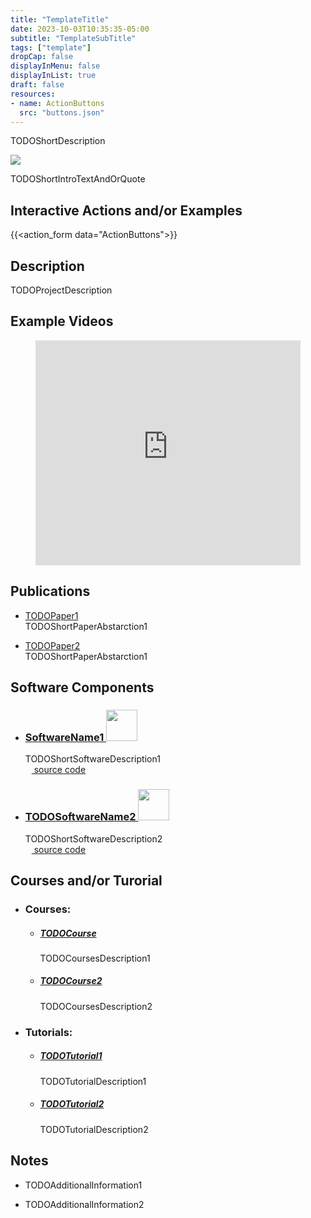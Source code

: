 ```yaml
---
title: "TemplateTitle"
date: 2023-10-03T10:35:35-05:00
subtitle: "TemplateSubTitle"
tags: ["template"]
dropCap: false
displayInMenu: false
displayInList: true
draft: false
resources:
- name: ActionButtons
  src: "buttons.json"
---
```


TODOShortDescription

<!--more-->

![](ProjectImage)

TODOShortIntroTextAndOrQuote


Interactive Actions and/or Examples
---

<!-- <iframe frameBorder="0" style="width:100%;height:300px;" src="https://intel4coro.github.io/coai-list/#/widgets/ActionForm?data=/coai-list/household.json"></iframe> -->

{{<action_form data="ActionButtons">}}


Description
---

TODOProjectDescription

Example Videos
---

<figure class="video_container">
  <iframe width="100%" height="360" src="https://www.youtube.com/embed/pv_n9FQRoZQ?si=j3CB2Sj4itd_1qlC" title="YouTube video player" frameborder="0" allow="accelerometer; autoplay; clipboard-write; encrypted-media; gyroscope; picture-in-picture; web-share" allowfullscreen="true"></iframe>
</figure>


Publications
---

- [TODOPaper1](TODOPaperLink1)\
  TODOShortPaperAbstarction1

- [TODOPaper2](TODOPaperLink2)\
  TODOShortPaperAbstarction1


Software Components
---

- ### [SoftwareName1 <img class="sc-image" src="TODOSoftwareImage1" height=50>](TODOSoftwareMainPageLink1)
  TODOShortSoftwareDescription1\
  [<img class="sc-image" src="https://iris.informatik.uni-bremen.de/images/github.svg" height=10> source code](TODOGithubLink1)

- ### [TODOSoftwareName2 <img class="sc-image" src="vSoftwareImage2" height=50>](vSoftwareMainPageLink2)
  TODOShortSoftwareDescription2\
  [<img class="sc-image" src="https://iris.informatik.uni-bremen.de/images/github.svg" height=10> source code](TODOGithubLink2)


Courses and/or Turorial
---

- ### Courses:

  + ##### [TODOCourse](vCoursesLink1)
    TODOCoursesDescription1

  + ##### [TODOCourse2](TODOCoursesLink2)
    TODOCoursesDescription2

- ### Tutorials:

  + ##### [TODOTutorial1](TODOTuorialLink1)
    TODOTutorialDescription1

  + ##### [TODOTutorial2](TODOTuorialLink2)
    TODOTutorialDescription2


Notes
---

- TODOAdditionalInformation1

- TODOAdditionalInformation2
